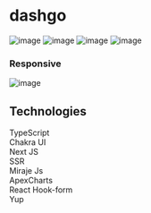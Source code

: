 # dashgo
![image](https://user-images.githubusercontent.com/61881055/154334735-7069a878-8b0c-48f1-8caf-590e482a9ac7.png)
![image](https://user-images.githubusercontent.com/61881055/155616933-c6a0bb60-7b1c-4483-8780-aedb80aa3aaa.png)
![image](https://user-images.githubusercontent.com/61881055/155617967-dc6be565-f2d2-486b-abe6-963208b7237a.png)
![image](https://user-images.githubusercontent.com/61881055/155617140-45709fb4-78f8-44be-aa9d-78c1ea9ce0e7.png)
<br>
###  Responsive
![image](https://user-images.githubusercontent.com/61881055/155617452-77f9e7e6-2a39-4a83-8432-b343fd8960af.png)






## Technologies
TypeScript <br>
Chakra UI <br>
Next JS <br>
SSR <br>
Miraje Js <br>
ApexCharts <br>
React Hook-form  <br>
Yup  <br>
